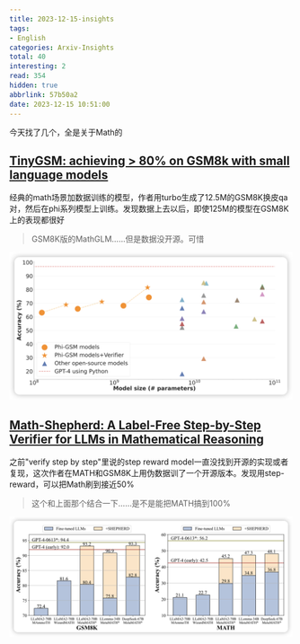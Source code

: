 ```yaml
---
title: 2023-12-15-insights
tags:
- English
categories: Arxiv-Insights
total: 40
interesting: 2
read: 354
hidden: true
abbrlink: 57b50a2
date: 2023-12-15 10:51:00
---
```


今天找了几个，全是关于Math的

## [TinyGSM: achieving > 80% on GSM8k with small language models](https://arxiv.org/pdf/2312.09241.pdf)

经典的math场景加数据训练的模型，作者用turbo生成了12.5M的GSM8K换皮qa对，然后在phi系列模型上训练。发现数据上去以后，即使125M的模型在GSM8K上的表现都很好

> GSM8K版的MathGLM……但是数据没开源。可惜

<img src="../../files/images/arxiv-insights/2023-12-11-12-15/tinygsm.png">



## [Math-Shepherd: A Label-Free Step-by-Step Verifier for LLMs in Mathematical Reasoning](https://arxiv.org/pdf/2312.08935.pdf)

之前"verify step by step"里说的step reward model一直没找到开源的实现或者复现，这次作者在MATH和GSM8K上用伪数据训了一个开源版本。发现用step-reward，可以把Math刷到接近50%

> 这个和上面那个结合一下……是不是能把MATH搞到100%

<img src="../../files/images/arxiv-insights/2023-12-11-12-15/math-shepherd.png">

